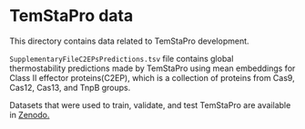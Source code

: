 # TemStaPro data

This directory contains data related to TemStaPro development.

`SupplementaryFileC2EPsPredictions.tsv` file contains global  
thermostability predictions made by TemStaPro using mean embeddings 
for Class II effector proteins(C2EP), which is a collection of 
proteins from Cas9, Cas12, Cas13, and TnpB groups.

Datasets that were used to train, validate, and test TemStaPro are 
available in  [Zenodo.](https://doi.org/10.5281/zenodo.7743638) 
 

